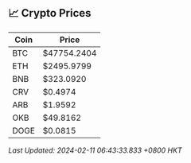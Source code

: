## 📈 Crypto Prices

| Coin | Price |
| ---- | ----- |
| BTC | $47754.2404 |
| ETH | $2495.9799 |
| BNB | $323.0920 |
| CRV | $0.4974 |
| ARB | $1.9592 |
| OKB | $49.8162 |
| DOGE | $0.0815 |

_Last Updated: 2024-02-11 06:43:33.833 +0800 HKT_